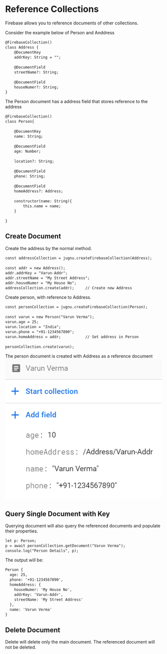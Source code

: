# Reference Collections
Firebase allows you to reference documents of other collections. 

Consider the example below of Person and Anddress

```
@FirebaseCollection()
class Address {
    @DocumentKey
    addrKey: String = "";

    @DocumentField
    streetName?: String;

    @DocumentField
    houseNumer?: String;
}
```

The Person document has a address field that stores reference to the address
```
@FirebaseCollection()
class Person{

    @DocumentKey
    name: String;

    @DocumentField
    age: Number;

    location?: String;

    @DocumentField
    phone: String;

    @DocumentField
    homeAddress?: Address;

    constructor(name: String){
        this.name = name;
    }

}
```

## Create Document
Create the address by the normal method.
```
const addressCollection = jugnu.createFirebaseCollection(Address);

const addr = new Address();
addr.addrKey = "Varun-Addr";
addr.streetName = "My Street Address";
addr.houseNumer = "My House No";
addressCollection.create(addr);     // Create new Address
```

Create person, with reference to Address.
```
const personCollection = jugnu.createFirebaseCollection(Person);

const varun = new Person("Varun Verma");
varun.age = 25;
varun.location = "India";
varun.phone = "+91-1234567890";
varun.homeAddress = addr;           // Set address in Person

personCollection.create(varun); 

```

The person document is created with Address as a reference document
![Person Document](../images/person_document.png) 


## Query Single Document with Key
Querying document will also query the referenced documents and populate their properties.
```
let p: Person;
p = await personCollection.getDocument("Varun Verma");
console.log("Person Details", p);
```
The output will be: 
```
Person {
  age: 25,
  phone: '+91-1234567890',
  homeAddress: {
    houseNumer: 'My House No',
    addrKey: 'Varun-Addr',
    streetName: 'My Street Address'
  },
  name: 'Varun Verma'
}
```

## Delete Document
Delete will delete only the main document. The referenced document will not be deleted.